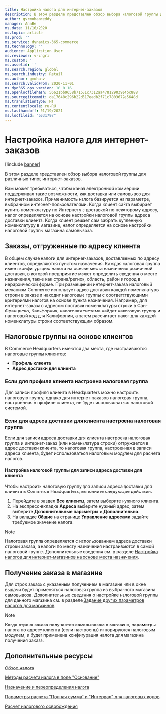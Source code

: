```yaml
---
title: Настройка налога для интернет-заказов
description: В этом разделе представлен обзор выбора налоговой группы для различных типов интернет-заказов в Dynamics 365 Commerce.
author: gvrmohanreddy
manager: AnnBe
ms.date: 11/16/2020
ms.topic: article
ms.prod: ''
ms.service: dynamics-365-commerce
ms.technology: ''
audience: Application User
ms.reviewer: v-chgri
ms.custom: ''
ms.assetid: ''
ms.search.region: global
ms.search.industry: Retail
ms.author: gmohanv
ms.search.validFrom: 2020-11-01
ms.dyn365.ops.version: 10.0.16
ms.openlocfilehash: 56621bb9658b71551c7312aa47812903914bc888
ms.sourcegitcommit: da17648c296b22d517eadb2f71c7803672e5648d
ms.translationtype: HT
ms.contentlocale: ru-RU
ms.lasthandoff: 01/19/2021
ms.locfileid: "5031797"
---
```

# <a name="configure-sales-tax-for-online-orders"></a>Настройка налога для интернет-заказов

[!include [banner](includes/banner.md)]

В этом разделе представлен обзор выбора налоговой группы для различных типов интернет-заказов. 

Вам может требоваться, чтобы канал электронной коммерции поддерживал такие возможности, как доставка или самовывоз для интернет-заказов. Применимость налога базируется на параметре, выбранном интернет-пользователями. Когда клиент сайта выбирает купить номенклатуру по Интернету с доставкой по некоторому адресу, налог определяется на основе настройки налоговой группы адреса доставки клиента. Когда клиент решает сам забрать купленную номенклатуру в магазине, налог определяется на основе настройки налоговой группы магазина самовывоза. 

## <a name="orders-shipped-to-a-customer-address"></a>Заказы, отгруженные по адресу клиента 

В общем случае налоги для интернет-заказов, доставляемых по адресу клиентов, определяются пунктом назначения. Каждая налоговая группа имеет конфигурацию налога на основе места назначения розничной доставки, в которой предприятие может определить сведения о месте назначения, такие как страна/регион, область, район и город в иерархической форме. При размещении интернет-заказа налоговый механизм Commerce использует адрес доставки каждой номенклатуры строки в заказе и находит налоговые группы с соответствующими критериями налогов на основе пункта назначения. Например, для интернет-заказа с адресом поставки номенклатуры строки в Сан-Франциско, Калифорния, налоговая система найдет налоговую группу и налоговый код для Калифорнии, а затем рассчитает налог для каждой номенклатуры строки соответствующим образом.  

## <a name="customer-based-tax-groups"></a>Налоговые группы на основе клиентов

В Commerce Headquarters имеются два места, где настраиваются налоговые группы клиентов:

- **Профиль клиента**
- **Адрес доставки для клиента**

### <a name="if-a-customers-profile-has-a-tax-group-configured"></a>Если для профиля клиента настроена налоговая группа

Для записи профиля клиента в Headquarters можно настроить налоговую группу, однако для интернет-заказов налоговая группа, настроенная в профиле клиента, не будет использоваться налоговой системой. 

### <a name="if-a-customers-shipping-address-has-a-tax-group-configured"></a>Если для адреса доставки для клиента настроена налоговая группа

Если для записи адреса доставки для клиента настроена налоговая группа и интернет-заказ (или номенклатура строки) отгружается в адрес доставки клиента, то налоговая группа, настроенная в записи адреса клиента, будет использоваться налоговым модулем для расчета налогов.

#### <a name="configure-a-tax-group-for-a-customers-shipping-address-record"></a>Настройка налоговой группы для записи адреса доставки для клиента

Чтобы настроить налоговую группу для записи адреса доставки для клиента в Commerce Headquarters, выполните следующие действия.

1. Перейдите в раздел **Все клиенты**, затем выберите нужного клиента. 
1. На экспресс-вкладке **Адреса** выберите нужный адрес, затем выберите **Дополнительные параметры \> Дополнительно**. 
1. На вкладке **Общие** на странице **Управление адресами** задайте требуемое значение налога.

> [!NOTE]
> Налоговая группа определяется с использованием адреса доставки строки заказа, а налоги по месту назначения настраиваются в самой налоговой группе. Дополнительные сведения см. в разделе [Настройка налогов для интернет-магазинов на основе места назначения](https://docs.microsoft.com/dynamicsax-2012/appuser-itpro/set-up-taxes-for-online-stores-based-on-destination).

## <a name="order-pickup-in-store"></a>Получение заказа в магазине

Для строк заказа с указанным получением в магазине или в окне выдачи будет применяться налоговая группа из выбранного магазина самовывоза. Дополнительные сведения о настройке налоговой группы для данного магазина см. в разделе [Задание других параметров налогов для магазинов](https://docs.microsoft.com/dynamicsax-2012/appuser-itpro/set-other-tax-options-for-stores).

> [!NOTE]
> Когда строка заказа получается самовывозом в магазине, параметры налога по адресу клиента (если настроены) игнорируются налоговым модулем, и будет применена конфигурация налога для магазина получения заказа. 

## <a name="additional-resources"></a>Дополнительные ресурсы

[Обзор налога](https://docs.microsoft.com/dynamics365/finance/general-ledger/indirect-taxes-overview?toc=/dynamics365/commerce/toc.json) 

[Методы расчета налога в поле "Основание"](https://docs.microsoft.com/dynamics365/finance/general-ledger/sales-tax-calculation-methods-origin-field?toc=/dynamics365/commerce/toc.json) 

[Назначение и переопределения налога](https://docs.microsoft.com/dynamics365/supply-chain/procurement/tasks/sales-tax-assignment-overrides?toc=/dynamics365/commerce/toc.json) 

[Параметры расчета "Полная сумма" и "Интервал" для налоговых кодов](https://docs.microsoft.com/dynamics365/finance/general-ledger/whole-amount-interval-options-sales-tax-codes?toc=/dynamics365/commerce/toc.json) 

[Расчет налогового освобождения](tax-exempt-price-inclusive.md) 

